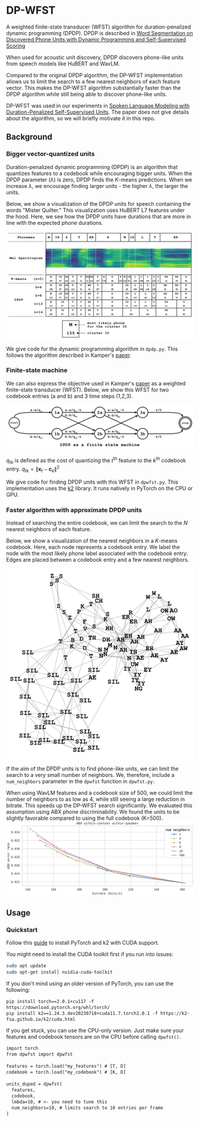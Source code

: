 # DP-WFST

A weighted finite-state transducer (WFST) algorithm for duration-penalized dynamic programming (DPDP).
DPDP is described in [Word Segmentation on Discovered Phone Units with Dynamic Programming and Self-Supervised Scoring](https://arxiv.org/abs/2202.11929)

When used for acoustic unit discovery, DPDP discovers phone-like units from speech models like HuBERT and WavLM.

Compared to the original DPDP algorithm, the DP-WFST implementation allows us to limit the search to a few nearest neighbors of each feature vector.
This makes the DP-WFST algorithm substantially faster than the DPDP algorithm while still being able to discover phone-like units.

DP-WFST was used in our experiments in [Spoken Language Modeling with Duration-Penalized Self-Supervised Units](https://arxiv.org/abs/2505.23494).
The paper does not give details about the algorithm, so we will briefly motivate it in this repo.

## Background

### Bigger vector-quantized units

Duration-penalized dynamic programming (DPDP) is an algorithm that quantizes features to a codebook while encouraging bigger units.
When the DPDP parameter ($\lambda$) is zero, DPDP finds the $K$-means predictions.
When we increase $\lambda$, we encourage finding larger units - the higher $\lambda$, the larger the units.

Below, we show a visualization of the DPDP units for speech containing the words "Mister Quilter."
This visualization uses HuBERT L7 features under the hood.
Here, we see how the DPDP units have durations that are more in line with the expected phone durations.

![image](dpdp-visualization.svg)

We give code for the dynamic programming algorithm in `dpdp.py`. This follows the algorithm described in Kamper's [paper](https://arxiv.org/abs/2202.11929).

### Finite-state machine

We can also express the objective used in Kamper's [paper](https://arxiv.org/abs/2202.11929) as a weighted finite-state transducer (WFST).
Below, we show this WFST for two codebook entries (a and b) and 3 time steps (1,2,3).

![image](dpdp-wfst.svg)

$q_{tk}$ is defined as the cost of quantizing the $t^\mathrm{th}$ feature to the $k^\mathrm{th}$ codebook entry.
$q_{tk} = \| \mathbf{x}_t - \mathbf{c}_k \|^2$

We give code for finding DPDP units with this WFST in `dpwfst.py`.
This implementation uses the [k2](https://github.com/k2-fsa/k2) library.
It runs natively in PyTorch on the CPU or GPU.

### Faster algorithm with approximate DPDP units

Instead of searching the entire codebook, we can limit the search to the $N$ nearest neighbors of each feature.

Below, we show a visualization of the nearest neighbors in a $K$-means codebook.
Here, each node represents a codebook entry.
We label the node with the most likely phone label associated with the codebook entry.
Edges are placed between a codebook entry and a few nearest neighbors.

![image](codebook-visualization.svg)

If the aim of the DPDP units is to find phone-like units, we can limit the search to a very small number of neighbors.
We, therefore, include a `num_neighbors` parameter in the `dpwfst` function in `dpwfst.py.`

When using WavLM features and a codebook size of 500, we could limit the number of neighbors to as low as 4, while still seeing a large reduction in bitrate.
This speeds up the DP-WFST search significantly.
We evaluated this assumption using ABX phone discriminability.
We found the units to be slightly favorable compared to using the full codebook (K=500).
![image](dpdp_wfst_abx_ww.svg)

## Usage

### Quickstart

Follow this [guide](https://k2-fsa.github.io/k2/installation/from_wheels.html) to install PyTorch and k2 with CUDA support.

You might need to install the CUDA toolkit first if you run into issues:

```sh
sudo apt update
sudo apt-get install nvidia-cuda-toolkit
```

If you don't mind using an older version of PyTorch, you can use the following:

```
pip install torch==2.0.1+cu117 -f https://download.pytorch.org/whl/torch/
pip install k2==1.24.3.dev20230718+cuda11.7.torch2.0.1 -f https://k2-fsa.github.io/k2/cuda.html
```

If you get stuck, you can use the CPU-only version. Just make sure your features and codebook tensors are on the CPU before calling `dpwfst()`.

```
import torch
from dpwfst import dpwfst

features = torch.load("my_features") # [T, D]
codebook = torch.load("my_codebook") # [K, D]

units_duped = dpwfst(
  features,
  codebook,
  lmbda=10, # <- you need to tune this
  num_neighbors=10, # limits search to 10 entries per frame
)
```
